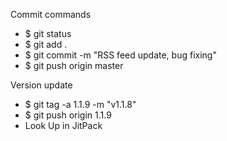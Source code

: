 Commit commands 

- $ git status
- $ git add .
- $ git commit -m "RSS feed update, bug fixing"
- $ git push origin master

Version update

- $ git tag -a 1.1.9 -m "v1.1.8"
- $ git push origin 1.1.9
- Look Up  in JitPack


